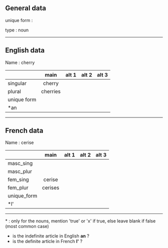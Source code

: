 ## General data

unique form :

type : noun

---

## English data

Name : cherry

|             |   main   | alt 1 | alt 2 | alt 3 |
| :---------- | :------: | :---: | :---: | ----- |
| singular    |  cherry  |       |       |       |
| plural      | cherries |       |       |       |
| unique form |          |       |       |       |
| \*an        |          |       |       |       |

---

## French data

Name : cerise

|             |  main   | alt 1 | alt 2 | alt 3 |
| :---------- | :-----: | :---: | :---: | :---: |
| masc_sing   |         |       |       |       |
| masc_plur   |         |       |       |       |
| fem_sing    | cerise  |       |       |       |
| fem_plur    | cerises |       |       |       |
| unique_form |         |       |       |       |
| \*l'        |         |       |       |       |

---

\* : only for the nouns, mention 'true' or 'x' if true, else leave blank if false (most common case)

- is the indefinite article in English **an** ?
- is the definite article in French **l'** ?
